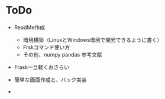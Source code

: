 # ToDo

- ReadMe作成
  - 環境構築（LinuxとWindows環境で開発できるように書く）
  - Frskコマンド使い方
  - その他、numpy pandas 参考文献

- Frask一旦軽くおさらい
- 簡単な画面作成と、バック実装
- 
